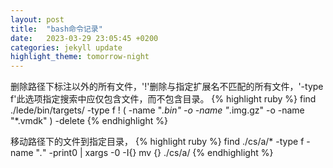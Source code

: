 ```yaml
---
layout: post
title:  "bash命令记录"
date:   2023-03-29 23:05:45 +0200
categories: jekyll update
highlight_theme: tomorrow-night
---
```

删除路径下标注以外的所有文件，'!'删除与指定扩展名不匹配的所有文件，'-type f'此选项指定搜索中应仅包含文件，而不包含目录。
{% highlight ruby %}
find ./lede/bin/targets/ -type f ! \( -name "*.bin" -o -name "*.img.gz" -o -name "*.vmdk" \) -delete
{% endhighlight %}

移动路径下的文件到指定目录，
{% highlight ruby %}
find ./cs/a/* -type f -name "*.*" -print0 | xargs -0 -I{} mv {} ./cs/a/
{% endhighlight %}
